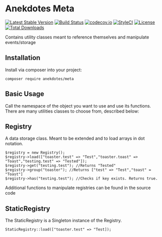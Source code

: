 # Anekdotes Meta

[![Latest Stable Version](https://poser.pugx.org/anekdotes/meta/v/stable)](https://packagist.org/packages/anekdotes/meta)
[![Build Status](https://travis-ci.org/anekdotes/meta.svg)](https://travis-ci.org/anekdotes/meta)
[![codecov.io](https://codecov.io/gh/anekdotes/meta/branch/master/graph/badge.svg)](https://codecov.io/github/anekdotes/meta?branch=master)
[![StyleCI](https://styleci.io/repos/57909394/shield?style=flat)](https://styleci.io/repos/57909394)
[![License](https://poser.pugx.org/anekdotes/meta/license)](https://packagist.org/packages/anekdotes/meta)
[![Total Downloads](https://poser.pugx.org/anekdotes/meta/downloads)](https://packagist.org/packages/anekdotes/meta)

Contains utility classes meant to reference themselves and manipulate events/storage

## Installation

Install via composer into your project:

    composer require anekdotes/meta

## Basic Usage

Call the namespace of the object you want to use and use its functions. There are many utilities classes to choose from, described below:

## Registry

A data storage class. Meant to be extended and to load arrays in dot notation. 

    $registry = new Registry();
    $registry->load(["toaster.test" => "Test","toaster.toast" => "Toast","testing.test" => "Tested"]);
    $registry->get("testing.test"); //Returns "Tested"
    $registry->group("toaster"); //Returns ["test" => "Test","toast" = "Toast"]
    $registry->has("testing.test"); //Checks if key exists. Returns true.

Additional functions to manipulate registries can be found in the source code

## StaticRegistry

The StaticRegistry is a Singleton instance of the Registry. 

    StaticRegistry::load(["toaster.test" => "Test]);


